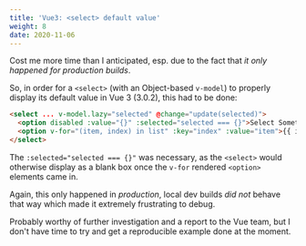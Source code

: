 ```yaml
---
title: 'Vue3: <select> default value'
weight: 8
date: 2020-11-06
---
```


Cost me more time than I anticipated, esp. due to the fact that _it only happened for production builds_.

So, in order for a `<select>` (with an Object-based `v-model`) to properly display its default value in Vue 3 (3.0.2), this had to be done:

```html
<select ... v-model.lazy="selected" @change="update(selected)">
  <option disabled :value="{}" :selected="selected === {}">Select Something...</option>
  <option v-for="(item, index) in list" :key="index" :value="item">{{ item.title }}</option>
</select>
```

The `:selected="selected === {}"` was necessary, as the `<select>` would otherwise display as a blank box once the `v-for` rendered `<option>` elements came in.

Again, this only happened in _production_, local dev builds _did not_ behave that way which made it extremely frustrating to debug.

Probably worthy of further investigation and a report to the Vue team, but I don't have time to try and get a reproducible example done at the moment.
